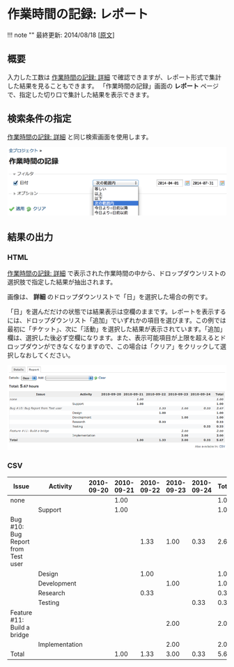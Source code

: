 作業時間の記録: レポート
========================

!!! note ""
    最終更新: 2014/08/18
    [[原文](http://www.redmine.org/projects/redmine/wiki/RedmineTimelogReport/6)]

概要
----

入力した工数は [作業時間の記録: 詳細](RedmineTimelogDetails) で確認できますが、レポート形式で集計した結果を見ることもできます。
「作業時間の記録」画面の **レポート** ページで、指定した切り口で集計した結果を表示できます。

検索条件の指定
--------------

[作業時間の記録: 詳細](RedmineTimelogDetails) と同じ検索画面を使用します。

![](RedmineTimelogReport/SearchTimelog.png)

結果の出力
----------

### HTML

[作業時間の記録: 詳細](RedmineTimelogDetails) で表示された作業時間の中から、ドロップダウンリストの選択肢で指定した結果が抽出されます。

画像は、 **詳細** のドロップダウンリストで「日」を選択した場合の例です。

「日」を選んだだけの状態では結果表示は空欄のままです。レポートを表示するには、ドロップダウンリスト「追加」でいずれかの項目を選びます。この例では最初に「チケット」、次に「活動」を選択した結果が表示されています。「追加」欄は、選択した後必ず空欄になります。また、表示可能項目が上限を超えるとドロップダウンができなくなりますので、この場合は「クリア」をクリックして選択しなおしてください。

![](RedmineTimelogReport/TimeLogReport.png)

### CSV

| Issue                               | Activity       | 2010-09-20 | 2010-09-21 | 2010-09-22 | 2010-09-23 | 2010-09-24 | Total |
|-------------------------------------|----------------|------------|------------|------------|------------|------------|-------|
| none                                |                |            | 1.00       |            |            |            | 1.00  |
|                                     | Support        |            | 1.00       |            |            |            | 1.00  |
| Bug \#10: Bug Report from Test user |                |            |            | 1.33       | 1.00       | 0.33       | 2.67  |
|                                     | Design         |            |            | 1.00       |            |            | 1.00  |
|                                     | Development    |            |            |            | 1.00       |            | 1.00  |
|                                     | Research       |            |            | 0.33       |            |            | 0.33  |
|                                     | Testing        |            |            |            |            | 0.33       | 0.33  |
| Feature \#11: Build a bridge        |                |            |            |            | 2.00       |            | 2.00  |
|                                     | Implementation |            |            |            | 2.00       |            | 2.00  |
| Total                               |                |            | 1.00       | 1.33       | 3.00       | 0.33       | 5.67  |
